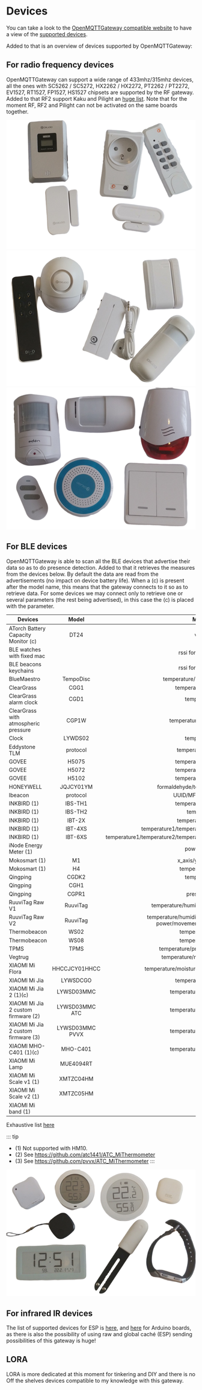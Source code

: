 # Devices

You can take a look to the [OpenMQTTGateway compatible website](https://compatible.openmqttgateway.com) to have a view of the [supported devices](https://compatible.openmqttgateway.com/index.php/devices/).

Added to that is an overview of devices supported by OpenMQTTGateway:

## For radio frequency devices 
OpenMQTTGateway can support a wide range of 433mhz/315mhz devices, all the ones with SC5262 / SC5272, HX2262 / HX2272, PT2262 / PT2272, EV1527, RT1527, FP1527, HS1527 chipsets are supported by the RF gateway. Added to that RF2 support Kaku and Pilight an [huge list](https://wiki.pilight.org/devices). 
Note that for the moment RF, RF2 and Pilight can not be activated on the same boards together.

![boards](../img/OpenMQTTGateway_devices_rf1.png ':size=250%')
![boards](../img/OpenMQTTGateway_devices_rf2.png ':size=250%')
![boards](../img/OpenMQTTGateway_devices_rf3.png ':size=250%')

## For BLE devices 
OpenMQTTGateway is able to scan all the BLE devices that advertise their data so as to do presence detection. 
Added to that it retrieves the measures from the devices below. By default the data are read from the advertisements (no impact on device battery life). When a (c) is present after the model name, this means that the gateway connects to it so as to retrieve data. For some devices we may connect only to retrieve one or several parameters (the rest being advertised), in this case the (c) is placed with the parameter.

|Devices|Model|Measurements|
|-|:-:|:-:|
| ATorch Battery Capacity Monitor (c)|DT24|volt/amp/watt|
| BLE watches with fixed mac||rssi for presence detection|
| BLE beacons keychains||rssi for presence detection|
| BlueMaestro|TempoDisc|temperature/humidity/duepoint/voltage|
| ClearGrass |CGG1|temperature/humidity/battery|
| ClearGrass alarm clock|CGD1|temperature/humidity|
| ClearGrass with atmospheric pressure |CGP1W|temperature/humidity/air pressure|
| Clock |LYWDS02|temperature/humidity|
| Eddystone TLM|protocol|temperature/count/volt/time|
| GOVEE |H5075|temperature/humidity/battery|
| GOVEE |H5072|temperature/humidity/battery|
| GOVEE |H5102|temperature/humidity/battery|
| HONEYWELL |JQJCY01YM|formaldehyde/temperature/humidity/battery|
| Ibeacon|protocol|UUID/MFID/Major/Minor/Power|
| INKBIRD (1)|IBS-TH1|temperature/humidity/battery|
| INKBIRD (1)|IBS-TH2|temperature/battery|
| INKBIRD (1)|IBT-2X|temperature1/temperature2|
| INKBIRD (1)|IBT-4XS|temperature1/temperature2/temperature3/temperature4|
| INKBIRD (1)|IBT-6XS|temperature1/temperature2/temperature3/temperature4/temperature5/temperature6|
| iNode Energy Meter (1)||power/energy/battery|
| Mokosmart (1)|M1|x_axis/y_axis/z_axis/battery|
| Mokosmart (1)|H4|temperature/humidity/volt|
| Qingping |CGDK2|temperature/humidity|
| Qingping |CGH1|open|
| Qingping |CGPR1|presence/luminance|
| RuuviTag Raw V1|RuuviTag|temperature/humidity/pressure/acceleration/volt|
| RuuviTag Raw V2|RuuviTag|temperature/humidity/pressure/acceleration/volt/TX power/movement/counter/sequence number|
| Thermobeacon|WS02|temperature/humidity/volt|
| Thermobeacon|WS08|temperature/humidity/volt|
| TPMS|TPMS|temperature/pressure/battery/alarm/count|
| Vegtrug ||temperature/moisture/luminance/fertility|
| XIAOMI Mi Flora |HHCCJCY01HHCC|temperature/moisture/luminance/fertility/battery(1)(c)|
| XIAOMI Mi Jia |LYWSDCGO|temperature/humidity/battery|
| XIAOMI Mi Jia 2 (1)(c)|LYWSD03MMC|temperature/humidity/battery/volt|
| XIAOMI Mi Jia 2 custom firmware (2)|LYWSD03MMC ATC|temperature/humidity/battery/volt|
| XIAOMI Mi Jia 2 custom firmware (3)|LYWSD03MMC PVVX|temperature/humidity/battery/volt|
| XIAOMI MHO-C401 (1)(c)|MHO-C401|temperature/humidity/battery/volt|
| XIAOMI Mi Lamp |MUE4094RT|presence|
| XIAOMI Mi Scale v1 (1)|XMTZC04HM|weight|
| XIAOMI Mi Scale v2 (1)|XMTZC05HM|weight|
| XIAOMI Mi band (1)||steps|

Exhaustive list [here](https://compatible.openmqttgateway.com/index.php/devices/ble-devices/)

::: tip
- (1) Not supported with HM10.
- (2) See https://github.com/atc1441/ATC_MiThermometer
- (3) See https://github.com/pvvx/ATC_MiThermometer
:::

![devices](../img/OpenMQTTGateway_devices_ble.png ':size=250%')

## For infrared IR devices 
The list of supported devices for ESP is [here](https://github.com/crankyoldgit/IRremoteESP8266/blob/master/SupportedProtocols.md), and [here](https://github.com/1technophile/OpenMQTTGateway/blob/6f73160d1421bebf2c1bbc9b8017978ff5b16520/main/config_IR.h#L123) for Arduino boards, as there is also the possibility of using raw and global caché (ESP)  sending possibilities of this gateway is huge!

## LORA
LORA is more dedicated at this moment for tinkering and DIY and there is no Off the shelves devices compatible to my knowledge with this gateway.
